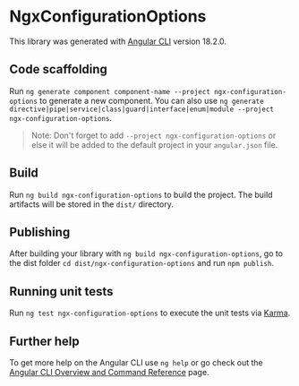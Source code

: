 # NgxConfigurationOptions

This library was generated with [Angular CLI](https://github.com/angular/angular-cli) version 18.2.0.

## Code scaffolding

Run `ng generate component component-name --project ngx-configuration-options` to generate a new component. You can also use `ng generate directive|pipe|service|class|guard|interface|enum|module --project ngx-configuration-options`.
> Note: Don't forget to add `--project ngx-configuration-options` or else it will be added to the default project in your `angular.json` file. 

## Build

Run `ng build ngx-configuration-options` to build the project. The build artifacts will be stored in the `dist/` directory.

## Publishing

After building your library with `ng build ngx-configuration-options`, go to the dist folder `cd dist/ngx-configuration-options` and run `npm publish`.

## Running unit tests

Run `ng test ngx-configuration-options` to execute the unit tests via [Karma](https://karma-runner.github.io).

## Further help

To get more help on the Angular CLI use `ng help` or go check out the [Angular CLI Overview and Command Reference](https://angular.dev/tools/cli) page.
